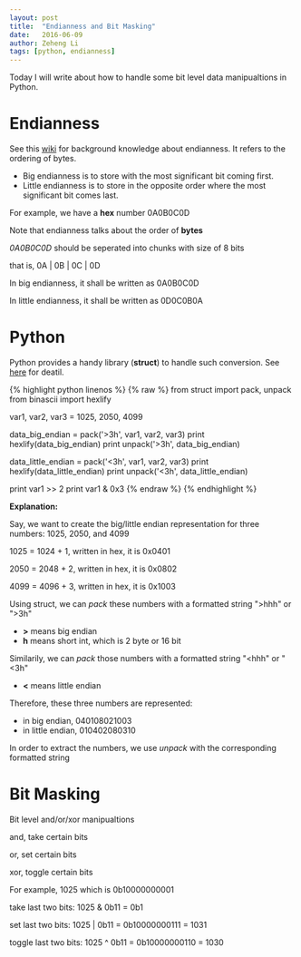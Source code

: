 ```yaml
---
layout: post
title:  "Endianness and Bit Masking"
date:   2016-06-09
author: Zeheng Li
tags: [python, endianness]
---
```

Today I will write about how to handle some bit level data manipualtions in Python.

# Endianness

See this [wiki](https://en.wikipedia.org/wiki/Endianness) for background knowledge about endianness. It refers to the ordering of bytes. 

* Big endianness is to store with the most significant bit coming first. 
* Little endianness is to store in the opposite order where the most significant bit comes last.

For example, we have a **hex** number 0A0B0C0D

Note that endianness talks about the order of **bytes**

*0A0B0C0D* should be seperated into chunks with size of 8 bits

that is, 0A \| 0B \| 0C \| 0D

In big endianness, it shall be written as 0A0B0C0D

In little endianness, it shall be written as 0D0C0B0A

# Python

Python provides a handy library (**struct**) to handle such conversion. See [here](https://docs.python.org/2/library/struct.html) for deatil.

{% highlight python linenos %} {% raw %}
from struct import pack, unpack
from binascii import hexlify

var1, var2, var3 = 1025, 2050, 4099

data_big_endian = pack('>3h', var1, var2, var3)
print hexlify(data_big_endian)
print unpack('>3h', data_big_endian)

data_little_endian = pack('<3h', var1, var2, var3)
print hexlify(data_little_endian)
print unpack('<3h', data_little_endian)

print var1 >> 2
print var1 & 0x3
{% endraw %} {% endhighlight %}

**Explanation:**

Say, we want to create the big/little endian representation for three numbers: 1025, 2050, and 4099

1025 = 1024 + 1, written in hex, it is 0x0401

2050 = 2048 + 2, written in hex, it is 0x0802

4099 = 4096 + 3, written in hex, it is 0x1003

Using struct, we can *pack* these numbers with a formatted string ">hhh" or ">3h"

* **>** means big endian
* **h** means short int, which is 2 byte or 16 bit

Similarily, we can *pack* those numbers with a formatted string "<hhh" or "<3h"

* **<** means little endian

Therefore, these three numbers are represented:

* in big endian, 040108021003
* in little endian, 010402080310

In order to extract the numbers, we use *unpack* with the corresponding formatted string

# Bit Masking

Bit level and/or/xor manipualtions

and, take certain bits

or, set certain bits

xor, toggle certain bits

For example, 1025 which is 0b10000000001

take last two bits: 1025 & 0b11 = 0b1

set last two bits: 1025 \| 0b11 = 0b10000000111 = 1031

toggle last two bits: 1025 ^ 0b11 = 0b10000000110 = 1030